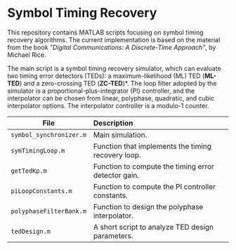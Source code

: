 # Symbol Timing Recovery

This repository contains MATLAB scripts focusing on symbol timing recovery
algorithms. The current implementation is based on the material from the book
*"Digital Communications: A Discrete-Time Approach"*, by Michael Rice.

The main script is a symbol timing recovery simulator, which can evaluate two
timing error detectors (TEDs): a maximum-likelihood (ML) TED (**ML-TED**) and a
zero-crossing TED (**ZC-TED**)*. The loop filter adopted by the simulator is a
proportional-plus-integrator (PI) controller, and the interpolator can be chosen
from linear, polyphase, quadratic, and cubic interpolator options. The
interpolator controller is a modulo-1 counter.

| File                        | Description                                         |
| --------------------------- |:----------------------------------------------------|
| `symbol_synchronizer.m`     | Main simulation.                                    |
| `symTimingLoop.m`           | Function that implements the timing recovery loop.  |
| `getTedKp.m`                | Function to compute the timing error detector gain. |
| `piLoopConstants.m`         | Function to compute the PI controller constants.    |
| `polyphaseFilterBank.m`     | Function to design the polyphase interpolator.      |
| `tedDesign.m`               | A short script to analyze TED design parameters.    |
